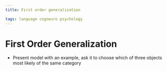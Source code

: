 ```yaml
---
title: First order generalization

tags: language cogneuro psychology 
---
```


# First Order Generalization
- Present model with an example, ask it to choose which of three objects most likely of the same category




































